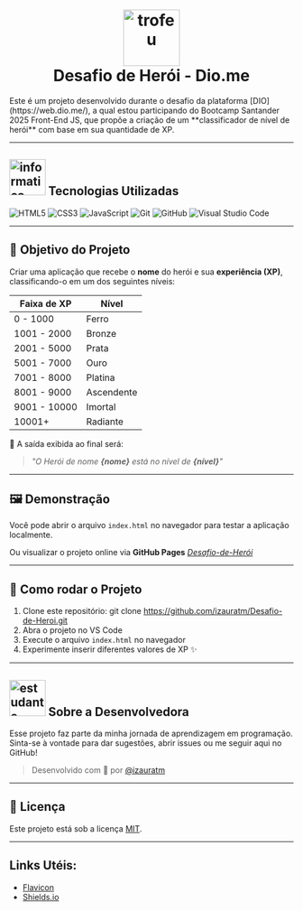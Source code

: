 <h1 align="center">
  <img src="https://github.com/user-attachments/assets/1ee2617b-fa0b-4d2f-8443-1b25c50ba3bb" alt="trofeu" width="100"/>
  <br>
  Desafio de Herói - Dio.me
</h1>
Este é um projeto desenvolvido durante o desafio da plataforma [DIO](https://web.dio.me/), a qual estou participando do Bootcamp Santander 2025 Front-End JS, que propõe a criação de um **classificador de nível de herói** com base em sua quantidade de XP.

---

## <img width="64" height="64" alt="informatica" src="https://github.com/user-attachments/assets/01f9d934-1999-4788-89b2-65b839833719" /> Tecnologias Utilizadas

![HTML5](https://img.shields.io/badge/HTML5-E34F26?style=for-the-badge&logo=html5&logoColor=white)
![CSS3](https://img.shields.io/badge/CSS3-1572B6?style=for-the-badge&logo=css3&logoColor=white)
![JavaScript](https://img.shields.io/badge/JavaScript-F7DF1E?style=for-the-badge&logo=javascript&logoColor=black)
![Git](https://img.shields.io/badge/Git-F05032?style=for-the-badge&logo=git&logoColor=white)
![GitHub](https://img.shields.io/badge/GitHub-181717?style=for-the-badge&logo=github&logoColor=white)
![Visual Studio Code](https://img.shields.io/badge/VSCode-007ACC?style=for-the-badge&logo=visual-studio-code&logoColor=white)


---

## 🎯 Objetivo do Projeto

Criar uma aplicação que recebe o **nome** do herói e sua **experiência (XP)**, classificando-o em um dos seguintes níveis:

| Faixa de XP        | Nível       |
|--------------------|-------------|
| 0 - 1000           | Ferro       |
| 1001 - 2000        | Bronze      |
| 2001 - 5000        | Prata       |
| 5001 - 7000        | Ouro        |
| 7001 - 8000        | Platina     |
| 8001 - 9000        | Ascendente  |
| 9001 - 10000       | Imortal     |
| 10001+             | Radiante    |

🔎 A saída exibida ao final será:

> *"O Herói de nome **{nome}** está no nível de **{nível}**"*

---

## 🖼️ Demonstração

Você pode abrir o arquivo `index.html` no navegador para testar a aplicação localmente.

Ou visualizar o projeto online via **GitHub Pages** *[Desafio-de-Herói](https://izauratm.github.io/Desafio-de-Heroi/)*

---

## 🚀 Como rodar o Projeto

1. Clone este repositório: git clone https://github.com/izauratm/Desafio-de-Heroi.git
2. Abra o projeto no VS Code
3. Execute o arquivo `index.html` no navegador
4. Experimente inserir diferentes valores de XP ✨

---

## <img width="64" height="64" alt="estudante" src="https://github.com/user-attachments/assets/659fa996-fa4c-4f83-8e0c-ac3e3fa4df90" />  Sobre a Desenvolvedora

Esse projeto faz parte da minha jornada de aprendizagem em programação. Sinta-se à vontade para dar sugestões, abrir issues ou me seguir aqui no GitHub!

> Desenvolvido com 💙 por [@izauratm](https://github.com/izauratm)

---

## 📌 Licença

Este projeto está sob a licença [MIT](LICENSE).

---
## Links Utéis:
- [Flavicon](https://www.flaticon.com/br/)
- [Shields.io](https://shields.io/)



